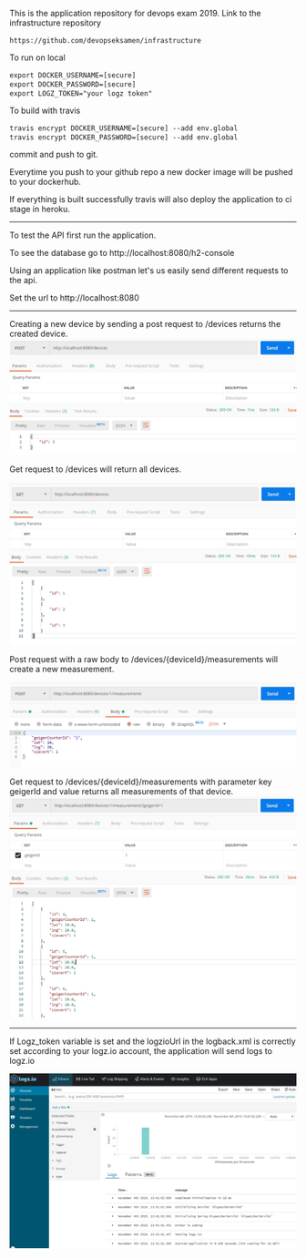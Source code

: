 This is the application repository for devops exam 2019. Link to the infrastructure repository

~~~~
https://github.com/devopseksamen/infrastructure
~~~~

To run on local

~~~~
export DOCKER_USERNAME=[secure]
export DOCKER_PASSWORD=[secure]
export LOGZ_TOKEN="your logz token"
~~~~
To build with travis

~~~~
travis encrypt DOCKER_USERNAME=[secure] --add env.global
travis encrypt DOCKER_PASSWORD=[secure] --add env.global
~~~~
commit and push to git.

Everytime you push to your github repo a new docker image will be pushed to your dockerhub.

If everything is built successfully travis will also deploy the application to ci stage in heroku.

----
To test the API first run the application.

To see the database go to http://localhost:8080/h2-console

Using an application like postman let's us easily send different requests to the api.

Set the url to http://localhost:8080

---
Creating a new device by sending a post request to /devices returns the created device.
![Device creation](pictures/creating.device.JPG?raw=true)

Get request to /devices will return all devices.

![Get all devices](pictures/get.all.devices.JPG?raw=true)

Post request with a raw body to /devices/{deviceId}/measurements will create a new measurement.

![Create measurement](pictures/create.measurement.JPG?raw=true)

Get request to /devices/{deviceId}/measurements with parameter key geigerId and value returns all measurements of that device.
![get measurements by device id](pictures/get.measurement.by.device.id.JPG?raw=true)

----

If Logz_token variable is set and the logzioUrl in the logback.xml is correctly set according to your logz.io account, the application will send logs to logz.io

![Logzio](pictures/logzio.JPG?raw=true)





